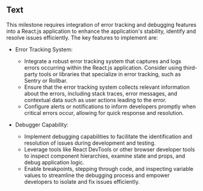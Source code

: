 ## Text

This milestone requires integration of error tracking and debugging features into a React.js application to enhance the application's stability, identify and resolve issues efficiently. The key features to implement are:

- Error Tracking System:

  - Integrate a robust error tracking system that captures and logs errors occurring within the React.js application. Consider using third-party tools or libraries that specialize in error tracking, such as Sentry or Rollbar.
  - Ensure that the error tracking system collects relevant information about the errors, including stack traces, error messages, and contextual data such as user actions leading to the error.
  - Configure alerts or notifications to inform developers promptly when critical errors occur, allowing for quick response and resolution.

- Debugger Capability:

  - Implement debugging capabilities to facilitate the identification and resolution of issues during development and testing.
  - Leverage tools like React DevTools or other browser developer tools to inspect component hierarchies, examine state and props, and debug application logic.
  - Enable breakpoints, stepping through code, and inspecting variable values to streamline the debugging process and empower developers to isolate and fix issues efficiently.
